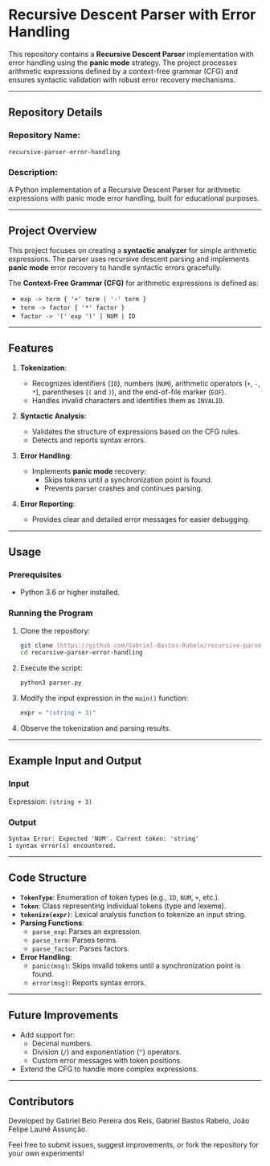 # **Recursive Descent Parser with Error Handling**

This repository contains a **Recursive Descent Parser** implementation with error handling using the **panic mode** strategy. The project processes arithmetic expressions defined by a context-free grammar (CFG) and ensures syntactic validation with robust error recovery mechanisms.

---

## **Repository Details**

### Repository Name:  
`recursive-parser-error-handling`

### Description:  
A Python implementation of a Recursive Descent Parser for arithmetic expressions with panic mode error handling, built for educational purposes.

---

## **Project Overview**

This project focuses on creating a **syntactic analyzer** for simple arithmetic expressions. The parser uses recursive descent parsing and implements **panic mode** error recovery to handle syntactic errors gracefully. 

The **Context-Free Grammar (CFG)** for arithmetic expressions is defined as:

- `exp -> term { '+' term | '-' term }`
- `term -> factor { '*' factor }`
- `factor -> '(' exp ')' | NUM | ID`

---

## **Features**

1. **Tokenization**:
   - Recognizes identifiers (`ID`), numbers (`NUM`), arithmetic operators (`+`, `-`, `*`), parentheses (`(` and `)`), and the end-of-file marker (`EOF`).
   - Handles invalid characters and identifies them as `INVALID`.

2. **Syntactic Analysis**:
   - Validates the structure of expressions based on the CFG rules.
   - Detects and reports syntax errors.

3. **Error Handling**:
   - Implements **panic mode** recovery:
     - Skips tokens until a synchronization point is found.
     - Prevents parser crashes and continues parsing.

4. **Error Reporting**:
   - Provides clear and detailed error messages for easier debugging.

---

## **Usage**

### Prerequisites
- Python 3.6 or higher installed.

### Running the Program
1. Clone the repository:
   ```bash
   git clone [https://github.com/Gabriel-Bastos-Rabelo/recursive-parser-error-handling.git](https://github.com/GabrielBeloDev/recursive_parser_error_handling)
   cd recursive-parser-error-handling
   ```
2. Execute the script:
   ```bash
   python3 parser.py
   ```

3. Modify the input expression in the `main()` function:
   ```python
   expr = "(string + 3)"
   ```

4. Observe the tokenization and parsing results.

---

## **Example Input and Output**

### Input
Expression: `(string + 3)`

### Output
```plaintext
Syntax Error: Expected 'NUM'. Current token: 'string'
1 syntax error(s) encountered.
```

---

## **Code Structure**

- **`TokenType`**: Enumeration of token types (e.g., `ID`, `NUM`, `+`, etc.).
- **`Token`**: Class representing individual tokens (type and lexeme).
- **`tokenize(expr)`**: Lexical analysis function to tokenize an input string.
- **Parsing Functions**:
  - `parse_exp`: Parses an expression.
  - `parse_term`: Parses terms.
  - `parse_factor`: Parses factors.
- **Error Handling**:
  - `panic(msg)`: Skips invalid tokens until a synchronization point is found.
  - `error(msg)`: Reports syntax errors.

---

## **Future Improvements**

- Add support for:
  - Decimal numbers.
  - Division (`/`) and exponentiation (`^`) operators.
  - Custom error messages with token positions.
- Extend the CFG to handle more complex expressions.

---

## **Contributors**
Developed by Gabriel Belo Pereira dos Reis, Gabriel Bastos Rabelo, João Felipe Launé Assunção.

Feel free to submit issues, suggest improvements, or fork the repository for your own experiments!
